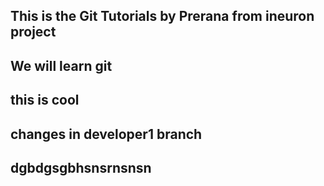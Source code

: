 ## This is the Git Tutorials by Prerana from ineuron project
## We will learn git
## this is cool
## changes in developer1 branch
## dgbdgsgbhsnsrnsnsn